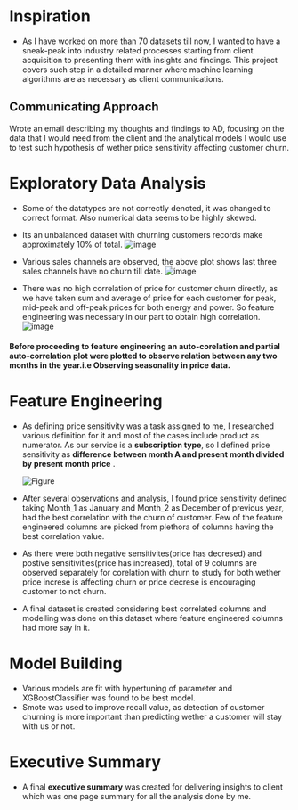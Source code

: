 # Inspiration
* As I have worked on more than 70 datasets till now, I wanted to have a sneak-peak into industry related processes starting from client acquisition to presenting 
them with insights and findings. This project covers such step in a detailed manner where machine learning algorithms are as necessary as client communications.

## Communicating Approach
 Wrote an email describing my  thoughts and findings to AD, focusing on the data that I would need from the client and the analytical models I would use to test such hypothesis of wether price sensitivity affecting customer churn.
 # Exploratory Data Analysis
 * Some of the datatypes are not correctly denoted, it was changed to correct format. Also numerical data seems to be highly skewed.
 * Its an unbalanced dataset with churning customers records make approximately 10% of total.
   ![image](https://user-images.githubusercontent.com/102746816/161384208-891e0006-79e7-4b68-ab65-91269b943b5f.png)
* Various sales channels are observed, the above plot shows last three sales channels have no churn till date.
   ![image](https://user-images.githubusercontent.com/102746816/161384279-78c6259c-6604-4cf6-9c10-41c49d4d5ff0.png)

* There was no high correlation of price for customer churn directly, as we have taken sum and average of price for each customer for peak, mid-peak and off-peak prices for both energy and power. So feature engineering was necessary in our part to obtain high correlation.
  ![image](https://user-images.githubusercontent.com/102746816/161384427-c2328a90-1533-4db6-a789-eee5508b014e.png)

#### Before proceeding to feature engineering an auto-corelation and partial auto-correlation plot were plotted to observe relation between any two months in the year.i.e Observing seasonality in price data.
# Feature Engineering

* As defining price sensitivity was a task assigned to me, I researched various definition for it and most of the cases include product as numerator. As our service is a **subscription type**, so I defined price sensitivity as **difference between month A and present month divided by present month price** .

  ![Figure](https://latex.codecogs.com/png.image?\dpi{110}&space;\bg_white&space;Sensitivity=\frac{Price(Month_1)-Price(Month_2)}{Price(Month_2)})
  
 * After several observations and analysis, I found price sensitivity defined taking Month_1 as January and Month_2 as December of previous year, had the best correlation with the churn of customer. Few of the feature engineered columns are picked from plethora of columns having the best correlation value.
 * As there were both negative sensitivites(price has decresed) and postive sensitivities(price has increased), total of 9 columns are observed separately for corelation with churn to study for both wether price increse is affecting churn or price decrese is encouraging customer to not churn.
 * A final dataset is created considering best correlated columns and modelling was done on this dataset where feature engineered columns had more say in it.
 # Model Building
 * Various models are fit with hypertuning of parameter and XGBoostClassifier was found to be best model.
 * Smote was used to improve recall value, as detection of customer churning is more important than predicting wether a customer will stay with us or not.
 # Executive Summary 
 * A final **executive summary** was created for delivering insights to client which was one page summary for all the analysis done by me.
